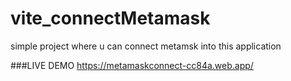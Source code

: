 # vite_connectMetamask

simple project where u can connect metamsk into this application

###LIVE DEMO
https://metamaskconnect-cc84a.web.app/
